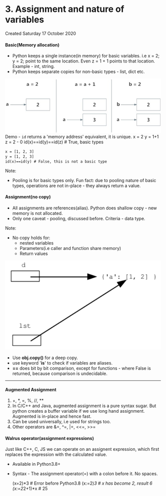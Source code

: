 # 3. Assignment and nature of variables
Created Saturday 17 October 2020

#### Basic(Memory allocation)

* Python keeps a single instance(in memory) for basic variables. i.e x = 2; y = 2; point to the same location. Even z = 1 + 1 points to that location. Example - int, string.
* Python keeps separate copies for non-basic types - list, dict etc.

![](./3._Assignment_and_nature_of_variables/pasted_image.png)
Demo - ``id`` returns a 'memory address' equivalent, it is unique.
	x = 2
	y = 1+1
	z = 2 - 0
	id(x)==id(y)==id(z) # True, basic types
	
	x = [1, 2, 3]
	y = [1, 2, 3]
	id(x)==id(y) # False, this is not a basic type

Note:

* Pooling is for basic types only. Fun fact: due to pooling nature of basic types, operations are not in-place - they always return a value.


#### Assignment(no copy)

* All assignments are references(alias). Python does shallow copy - new memory is not allocated.
* Only one caveat - pooling, discussed before. Criteria - data type.

Note:

* No copy holds for:
	* nested variables
	* Parameters(i.e caller and function share memory)
	* Return values

![](./3._Assignment_and_nature_of_variables/pasted_image001.png)

* Use **obj.copy()** for a deep copy.
* use keyword '**is**' to check if variables are aliases.
* **==** does bit by bit comparison, except for functions - where False is returned, because comparison is undecidable.


*****


#### Augmented Assignment

1. +, *, =, %, //, **
2. In C/C++ and Java, augmented assignment is a pure syntax sugar. But python creates a buffer variable if we use long hand assignment. Augmented is in-place and hence fast.
3. Can be used universally, i.e used for strings too.
4. Other operators are &=, ^=, |=, <<=, >>=


#### Walrus operator(assignment expressions)
Just like C++, C, JS we can operate on an assignent expression, which first replaces the expression with the calculated value.

* Available in Python3.8+
* Syntax - The assignment operator(=) with a colon before it. No spaces.

	(x=2)*3 # Error before Python3.8
	(x:=2)*3 # x has become 2, result 6
	(x:=2*2+1)*x # 25

